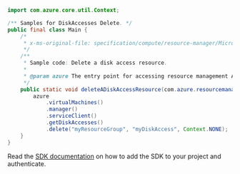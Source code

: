 ```java
import com.azure.core.util.Context;

/** Samples for DiskAccesses Delete. */
public final class Main {
    /*
     * x-ms-original-file: specification/compute/resource-manager/Microsoft.Compute/stable/2021-08-01/examples/DeleteADiskAccess.json
     */
    /**
     * Sample code: Delete a disk access resource.
     *
     * @param azure The entry point for accessing resource management APIs in Azure.
     */
    public static void deleteADiskAccessResource(com.azure.resourcemanager.AzureResourceManager azure) {
        azure
            .virtualMachines()
            .manager()
            .serviceClient()
            .getDiskAccesses()
            .delete("myResourceGroup", "myDiskAccess", Context.NONE);
    }
}
```

Read the [SDK documentation](https://github.com/Azure/azure-sdk-for-java/blob/azure-resourcemanager_2.12.0/sdk/resourcemanager/azure-resourcemanager/README.md) on how to add the SDK to your project and authenticate.

